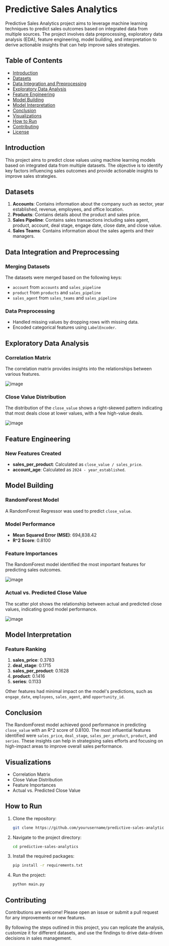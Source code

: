 # Predictive Sales Analytics

Predictive Sales Analytics project aims to leverage machine learning techniques to predict sales outcomes based on integrated data from multiple sources. The project involves data preprocessing, exploratory data analysis (EDA), feature engineering, model building, and interpretation to derive actionable insights that can help improve sales strategies.

## Table of Contents

- [Introduction](#introduction)
- [Datasets](#datasets)
- [Data Integration and Preprocessing](#data-integration-and-preprocessing)
- [Exploratory Data Analysis](#exploratory-data-analysis)
- [Feature Engineering](#feature-engineering)
- [Model Building](#model-building)
- [Model Interpretation](#model-interpretation)
- [Conclusion](#conclusion)
- [Visualizations](#visualizations)
- [How to Run](#how-to-run)
- [Contributing](#contributing)
- [License](#license)

## Introduction

This project aims to predict close values using machine learning models based on integrated data from multiple datasets. The objective is to identify key factors influencing sales outcomes and provide actionable insights to improve sales strategies.

## Datasets

1. **Accounts**: Contains information about the company such as sector, year established, revenue, employees, and office location.
2. **Products**: Contains details about the product and sales price.
3. **Sales Pipeline**: Contains sales transactions including sales agent, product, account, deal stage, engage date, close date, and close value.
4. **Sales Teams**: Contains information about the sales agents and their managers.

## Data Integration and Preprocessing

### Merging Datasets

The datasets were merged based on the following keys:
- `account` from `accounts` and `sales_pipeline`
- `product` from `products` and `sales_pipeline`
- `sales_agent` from `sales_teams` and `sales_pipeline`

### Data Preprocessing

- Handled missing values by dropping rows with missing data.
- Encoded categorical features using `LabelEncoder`.

## Exploratory Data Analysis

### Correlation Matrix
The correlation matrix provides insights into the relationships between various features.

![image](https://github.com/Heps-akint/CRM_close_perdiction/assets/154083959/213f1545-80e4-4b59-8ed5-0ecf6c40998d)

### Close Value Distribution
The distribution of the `close_value` shows a right-skewed pattern indicating that most deals close at lower values, with a few high-value deals.

![image](https://github.com/Heps-akint/CRM_close_perdiction/assets/154083959/c779b7b6-c05c-49c9-8082-4d8484a3721c)

## Feature Engineering

### New Features Created

- **sales_per_product**: Calculated as `close_value / sales_price`.
- **account_age**: Calculated as `2024 - year_established`.

## Model Building

### RandomForest Model

A RandomForest Regressor was used to predict `close_value`.

### Model Performance

- **Mean Squared Error (MSE)**: 694,838.42
- **R^2 Score**: 0.8100

### Feature Importances

The RandomForest model identified the most important features for predicting sales outcomes.

![image](https://github.com/Heps-akint/CRM_close_perdiction/assets/154083959/2e2cad57-34b5-46b1-8231-1f2e4998a3e3)

### Actual vs. Predicted Close Value

The scatter plot shows the relationship between actual and predicted close values, indicating good model performance.

![image](https://github.com/Heps-akint/CRM_close_perdiction/assets/154083959/1c732949-adfc-4a06-9473-927e20eb63e4)

## Model Interpretation

### Feature Ranking

1. **sales_price**: 0.3783
2. **deal_stage**: 0.1715
3. **sales_per_product**: 0.1628
4. **product**: 0.1416
5. **series**: 0.1133

Other features had minimal impact on the model's predictions, such as `engage_date`, `employees`, `sales_agent`, and `opportunity_id`.

## Conclusion

The RandomForest model achieved good performance in predicting `close_value` with an R^2 score of 0.8100. The most influential features identified were `sales_price`, `deal_stage`, `sales_per_product`, `product`, and `series`. These insights can help in strategising sales efforts and focusing on high-impact areas to improve overall sales performance.

## Visualizations

- Correlation Matrix
- Close Value Distribution
- Feature Importances
- Actual vs. Predicted Close Value

## How to Run

1. Clone the repository:
    ```sh
    git clone https://github.com/yourusername/predictive-sales-analytics.git
    ```
2. Navigate to the project directory:
    ```sh
    cd predictive-sales-analytics
    ```
3. Install the required packages:
    ```sh
    pip install -r requirements.txt
    ```
4. Run the project:
    ```sh
    python main.py
    ```

## Contributing

Contributions are welcome! Please open an issue or submit a pull request for any improvements or new features.

By following the steps outlined in this project, you can replicate the analysis, customize it for different datasets, and use the findings to drive data-driven decisions in sales management.

